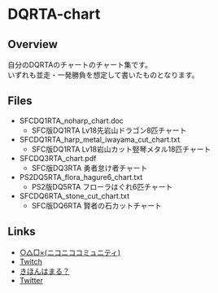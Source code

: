 # DQRTA-chart


## Overview
自分のDQRTAのチャートのチャート集です。  
いずれも並走・一発勝負を想定して書いたものとなります。  


## Files
* SFCDQ1RTA_noharp_chart.doc  
  * SFC版DQ1RTA Lv18先岩山ドラゴン8匹チャート
* SFCDQ1RTA_harp_metal_iwayama_cut_chart.txt
  * SFC版DQ1RTA Lv18岩山カット竪琴メタル18匹チャート
* SFCDQ3RTA_chart.pdf
  * SFC版DQ3RTA 勇者怠け者チャート
* PS2DQ5RTA_flora_hagure6_chart.txt
  * PS2版DQ5RTA フローラはぐれ6匹チャート
* SFCDQ6RTA_stone_cut_chart.txt
  * SFC版DQ6RTA 賢者の石カットチャート


## Links
* [○△□×(ニコニココミュニティ)](http://com.nicovideo.jp/community/co1180473)
* [Twitch](http://www.twitch.tv/maru0137/profile)
* [きほんはまる？](http://maru0137.hatenablog.com)
* [Twitter](https://twitter.com/Maru0137)
